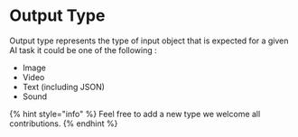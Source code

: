 # Output Type

Output type represents the type of input object that is expected for a given AI task it could be one of the following :

* Image
* Video
* Text (including JSON)
* Sound

{% hint style="info" %}
Feel free to add a new type we welcome all contributions.
{% endhint %}
